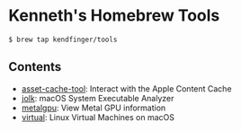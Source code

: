 # Kenneth's Homebrew Tools

```
$ brew tap kendfinger/tools
```

## Contents

- [asset-cache-tool](Formula/asset-cache-tool.rb): Interact with the Apple Content Cache
- [jolk](Formula/jolk.rb): macOS System Executable Analyzer
- [metalgpu](Formula/metalgpu.rb): View Metal GPU information
- [virtual](Formula/virtual.rb): Linux Virtual Machines on macOS
